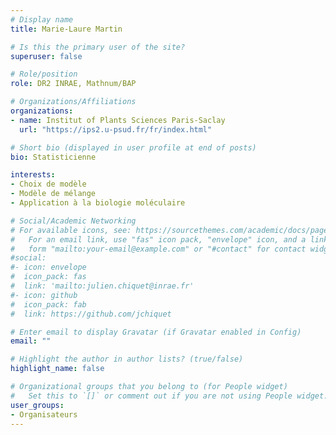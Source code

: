 ```yaml
---
# Display name
title: Marie-Laure Martin

# Is this the primary user of the site?
superuser: false

# Role/position
role: DR2 INRAE, Mathnum/BAP

# Organizations/Affiliations
organizations:
- name: Institut of Plants Sciences Paris-Saclay
  url: "https://ips2.u-psud.fr/fr/index.html"

# Short bio (displayed in user profile at end of posts)
bio: Statisticienne

interests:
- Choix de modèle
- Modèle de mélange
- Application à la biologie moléculaire

# Social/Academic Networking
# For available icons, see: https://sourcethemes.com/academic/docs/page-builder/#icons
#   For an email link, use "fas" icon pack, "envelope" icon, and a link in the
#   form "mailto:your-email@example.com" or "#contact" for contact widget.
#social:
#- icon: envelope
#  icon_pack: fas
#  link: 'mailto:julien.chiquet@inrae.fr'
#- icon: github
#  icon_pack: fab
#  link: https://github.com/jchiquet

# Enter email to display Gravatar (if Gravatar enabled in Config)
email: ""

# Highlight the author in author lists? (true/false)
highlight_name: false

# Organizational groups that you belong to (for People widget)
#   Set this to `[]` or comment out if you are not using People widget.
user_groups:
- Organisateurs
---
```



